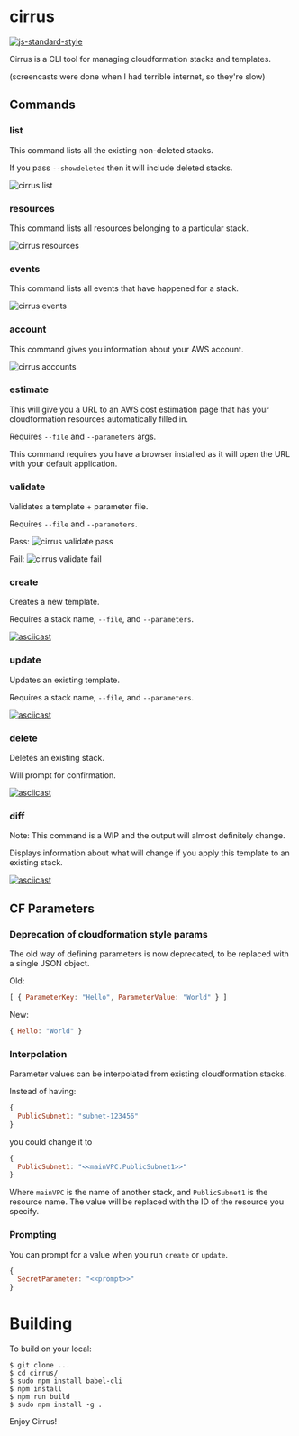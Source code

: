 # cirrus

[![js-standard-style](https://img.shields.io/badge/code%20style-standard-brightgreen.svg)](http://standardjs.com/)

Cirrus is a CLI tool for managing cloudformation stacks and templates.

(screencasts were done when I had terrible internet, so they're slow)

## Commands

### list

This command lists all the existing non-deleted stacks.

If you pass `--showdeleted` then it will include deleted stacks.

![cirrus list](http://i.imgur.com/hjEufIT.gif)

### resources

This command lists all resources belonging to a particular stack.

![cirrus resources](http://i.imgur.com/tvy9B73.gif)

### events

This command lists all events that have happened for a stack.

![cirrus events](http://i.imgur.com/QFY9tgX.gif)

### account

This command gives you information about your AWS account.

![cirrus accounts](http://i.imgur.com/frB6Ala.gif)

### estimate

This will give you a URL to an AWS cost estimation page that has your cloudformation resources automatically filled in.

Requires `--file` and `--parameters` args.

This command requires you have a browser installed as it will open the URL with your default application.

### validate

Validates a template + parameter file.

Requires `--file` and `--parameters`.

Pass: ![cirrus validate pass](http://imgur.com/B2jiI1l.gif)

Fail: ![cirrus validate fail](http://imgur.com/XI987YI.gif)

### create

Creates a new template.

Requires a stack name, `--file`, and `--parameters`.

[![asciicast](https://asciinema.org/a/9z94veo4pqftlpgtyb6iexbww.png)](https://asciinema.org/a/9z94veo4pqftlpgtyb6iexbww)

### update

Updates an existing template.

Requires a stack name, `--file`, and `--parameters`.

[![asciicast](https://asciinema.org/a/7e745ao7yz9v1kmubmf57vyfr.png)](https://asciinema.org/a/7e745ao7yz9v1kmubmf57vyfr)

### delete

Deletes an existing stack.

Will prompt for confirmation.

[![asciicast](https://asciinema.org/a/6gauuvmjy4865mv99zm9m4tjm.png)](https://asciinema.org/a/6gauuvmjy4865mv99zm9m4tjm)

### diff

Note: This command is a WIP and the output will almost definitely change.

Displays information about what will change if you apply this template to an existing stack.

[![asciicast](https://asciinema.org/a/1e00t3mbz4t2idozscphnqtww.png)](https://asciinema.org/a/1e00t3mbz4t2idozscphnqtww)

## CF Parameters

### Deprecation of cloudformation style params

The old way of defining parameters is now deprecated, to be replaced with a single JSON object.

Old:

```js
[ { ParameterKey: "Hello", ParameterValue: "World" } ]
```

New:

```js
{ Hello: "World" }
```

### Interpolation

Parameter values can be interpolated from existing cloudformation stacks.

Instead of having:

```js
{
  PublicSubnet1: "subnet-123456"
}
```

you could change it to

```js
{
  PublicSubnet1: "<<mainVPC.PublicSubnet1>>"
}
```

Where `mainVPC` is the name of another stack, and `PublicSubnet1` is the resource name.
The value will be replaced with the ID of the resource you specify.

### Prompting

You can prompt for a value when you run `create` or `update`.

```js
{
  SecretParameter: "<<prompt>>"
}
```
# Building

To build on your local:

```
$ git clone ...
$ cd cirrus/
$ sudo npm install babel-cli
$ npm install
$ npm run build
$ sudo npm install -g .
```
Enjoy Cirrus!

